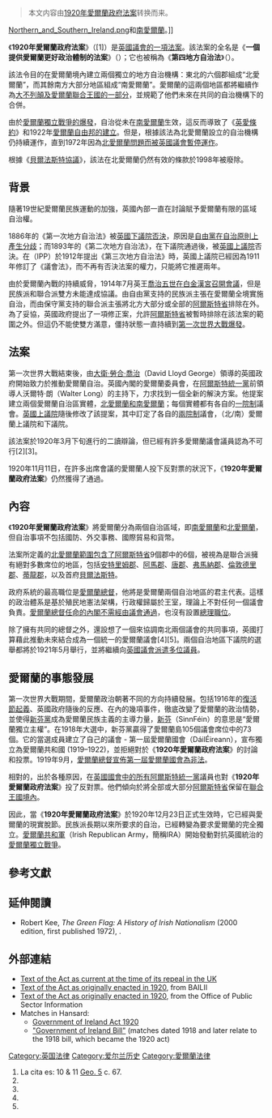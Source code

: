 > 本文内容由[1920年愛爾蘭政府法案](https://zh.wikipedia.org/wiki/1920年愛爾蘭政府法案)转换而来。


[Northern_and_Southern_Ireland.png](https://zh.wikipedia.org/wiki/File:Northern_and_Southern_Ireland.png "fig:Northern_and_Southern_Ireland.png")和[南愛爾蘭](../Page/南愛爾蘭.md "wikilink")。\]\]

《**1920年愛爾蘭政府法案**》（\[1\]）是[英國議會的一項法案](https://zh.wikipedia.org/wiki/英國議會 "wikilink")。該法案的全名是《**一個提供愛爾蘭更好政治體制的法案**》（）；它也被稱為《**第四地方自治法**》（）。

該法令目的在愛爾蘭境內建立兩個獨立的地方自治機構：東北的六個郡組成“北愛爾蘭”，而其餘南方大部分地區組成“南愛爾蘭”。愛爾蘭的這兩個地區都將繼續作為[大不列顛及愛爾蘭聯合王國的一部分](https://zh.wikipedia.org/wiki/大不列顛及愛爾蘭聯合王國 "wikilink")，並規範了他們未來在共同的自治機構下的合併。

由於[愛爾蘭獨立戰爭的爆發](https://zh.wikipedia.org/wiki/愛爾蘭獨立戰爭 "wikilink")，自治從未在[南愛爾蘭](../Page/南愛爾蘭.md "wikilink")生效，這反而導致了《[英愛條約](https://zh.wikipedia.org/wiki/英愛條約 "wikilink")》和1922年[愛爾蘭自由邦的建立](https://zh.wikipedia.org/wiki/愛爾蘭自由邦 "wikilink")。但是，根據該法為北愛爾蘭設立的自治機構仍持續運作，直到1972年因為[北愛爾蘭問題而被英國議會暫停運作](https://zh.wikipedia.org/wiki/北愛爾蘭問題 "wikilink")。

根據《[貝爾法斯特協議](https://zh.wikipedia.org/wiki/貝爾法斯特協議 "wikilink")》，該法在北愛爾蘭仍然有效的條款於1998年被廢除。

## 背景

隨著19世紀愛爾蘭民族運動的加強，英國內部一直在討論賦予愛爾蘭有限的區域自治權。

1886年的《第一次地方自治法》被[英國下議院否決](https://zh.wikipedia.org/wiki/英國下議院 "wikilink")，原因是[自由黨在自治原則上產生分歧](https://zh.wikipedia.org/wiki/自由黨_\(英國\) "wikilink")；而1893年的《第二次地方自治法》，在下議院通過後，被[英國上議院](../Page/英國上議院.md "wikilink")否決。在（IPP）於1912年提出《第三次地方自治法》時，英國上議院已經因為1911年修訂了《議會法》，而不再有否決法案的權力，只能將它推遲兩年。

由於愛爾蘭內戰的持續威脅，1914年7月英王[喬治五世在白金漢宮召開會議](https://zh.wikipedia.org/wiki/喬治五世 "wikilink")，但是民族派和聯合派雙方未能達成協議。由自由黨支持的民族派主張在愛爾蘭全境實施自治，而由保守黨支持的聯合派主張將北方大部分或全部的[阿爾斯特省](../Page/阿爾斯特省.md "wikilink")排除在外。為了妥協，英國政府提出了一項修正案，允許[阿爾斯特省](../Page/阿爾斯特省.md "wikilink")被暫時排除在該法案的範圍之外。但這仍不能使雙方滿意，僵持狀態一直持續到[第一次世界大戰爆發](https://zh.wikipedia.org/wiki/第一次世界大戰 "wikilink")。

## 法案

第一次世界大戰結束後，由[大衛·勞合·喬治](../Page/大衛·勞合·喬治.md "wikilink")（David Lloyd George）領導的英國政府開始致力於推動愛爾蘭自治。英國內閣的愛爾蘭委員會，在[阿爾斯特統一黨](../Page/阿爾斯特統一黨.md "wikilink")前領導人沃爾特·朗（Walter Long）的主持下，力求找到一個全新的解決方案。他提案建立兩個愛爾蘭自治區實體，[北愛爾蘭和](https://zh.wikipedia.org/wiki/北愛爾蘭 "wikilink")[南愛爾蘭](../Page/南愛爾蘭.md "wikilink")；每個實體都有各自的[一院制](../Page/一院制.md "wikilink")議會。[英國上議院](../Page/英國上議院.md "wikilink")隨後修改了該提案，其中訂定了各自的[兩院制](../Page/兩院制.md "wikilink")議會，（北/南）愛爾蘭上議院和下議院。

該法案於1920年3月下旬進行的二讀辯論，但已經有許多愛爾蘭議會議員認為不可行\[2\]\[3\]。

1920年11月11日，在許多出席會議的愛爾蘭人投下反對票的狀況下，《**1920年愛爾蘭政府法案**》仍然獲得了通過。

## 內容

《**1920年愛爾蘭政府法案**》將愛爾蘭分為兩個自治區域，即[南愛爾蘭](../Page/南愛爾蘭.md "wikilink")和[北愛爾蘭](https://zh.wikipedia.org/wiki/北愛爾蘭 "wikilink")，但自治事項不包括國防、外交事務、國際貿易和貨幣。

法案所定義的[北愛爾蘭範圍包含了](https://zh.wikipedia.org/wiki/北愛爾蘭 "wikilink")[阿爾斯特省](../Page/阿爾斯特省.md "wikilink")9個郡中的6個，被視為是聯合派擁有絕對多數席位的地區，包括[安特里姆郡](https://zh.wikipedia.org/wiki/安特里姆郡 "wikilink")、[阿馬郡](https://zh.wikipedia.org/wiki/阿馬郡 "wikilink")、[唐郡](https://zh.wikipedia.org/wiki/唐郡 "wikilink")、[弗馬納郡](https://zh.wikipedia.org/wiki/弗馬納郡 "wikilink")、[倫敦德里郡](https://zh.wikipedia.org/wiki/倫敦德里郡 "wikilink")、[蒂龍郡](https://zh.wikipedia.org/wiki/蒂龍郡 "wikilink")，以及首府[貝爾法斯特](https://zh.wikipedia.org/wiki/貝爾法斯特 "wikilink")。

政府系統的最高職位是[愛爾蘭總督](https://zh.wikipedia.org/wiki/愛爾蘭總督 "wikilink")，他將是愛爾蘭兩個自治地區的君主代表。這樣的政治體系是基於殖民地憲法架構，行政權歸屬於王室，理論上不對任何一個議會負責。[愛爾蘭總督任命的內閣不需經由議會通過](https://zh.wikipedia.org/wiki/愛爾蘭總督 "wikilink")，也沒有設置[總理職位](https://zh.wikipedia.org/wiki/總理 "wikilink")。

除了擁有共同的總督之外，還設想了一個來協調南北兩個議會的共同事項，英國打算藉此推動未來結合成為一個統一的愛爾蘭議會\[4\]\[5\]。兩個自治地區下議院的選舉都將於1921年5月舉行，並將繼續向[英國議會派遣多位議員](https://zh.wikipedia.org/wiki/英國議會 "wikilink")。

## 愛爾蘭的事態發展

第一次世界大戰期間，愛爾蘭政治朝著不同的方向持續發展。包括1916年的[復活節起義](https://zh.wikipedia.org/wiki/復活節起義 "wikilink")、英國政府隨後的反應、在內的幾項事件，徹底改變了愛爾蘭的政治情勢，並使得[新芬黨](../Page/新芬黨.md "wikilink")成為愛爾蘭民族主義的主導力量，[新芬](../Page/新芬黨.md "wikilink")（SinnFéin）的意思是“愛爾蘭獨立主權”。在1918年大選中，新芬黨贏得了愛爾蘭島105個議會席位中的73個。它的當選成員建立了自己的議會 - 第一屆愛爾蘭國會（DáilÉireann），宣布獨立為愛爾蘭共和國 (1919–1922)，並拒絕對於《**1920年愛爾蘭政府法案**》的討論和投票。1919年9月，[愛爾蘭總督宣佈](https://zh.wikipedia.org/wiki/愛爾蘭總督 "wikilink")[第一屆愛爾蘭國會為非法](https://zh.wikipedia.org/wiki/第一屆愛爾蘭國會 "wikilink")。

相對的，出於各種原因，在[英國國會中的所有](https://zh.wikipedia.org/wiki/英國國會 "wikilink")[阿爾斯特統一黨](../Page/阿爾斯特統一黨.md "wikilink")議員也對《**1920年愛爾蘭政府法案**》投了反對票。他們傾向於將全部或大部分[阿爾斯特省](../Page/阿爾斯特省.md "wikilink")保留在[聯合王國境內](https://zh.wikipedia.org/wiki/聯合王國 "wikilink")。

因此，當《**1920年愛爾蘭政府法案**》於1920年12月23日正式生效時，它已經與愛爾蘭的現實脫節。民族派長期以來所要求的自治，已經轉變為要求愛爾蘭的完全獨立。[愛爾蘭共和軍](https://zh.wikipedia.org/wiki/愛爾蘭共和軍 "wikilink")（Irish Republican Army，簡稱IRA）開始發動對抗英國統治的[愛爾蘭獨立戰爭](https://zh.wikipedia.org/wiki/愛爾蘭獨立戰爭 "wikilink")。

## 參考文獻

## 延伸閱讀

  - Robert Kee, *The Green Flag: A History of Irish Nationalism* (2000 edition, first published 1972), .

## 外部連結

  - [Text of the Act as current at the time of its repeal in the UK](http://www.statutelaw.gov.uk/content.aspx?activeTextDocId=1073884&versionNumber=1)
  - [Text of the Act as originally enacted in 1920](http://www.bailii.org/nie/legis/num_act/1920/192000067.html), from BAILII
  - [Text of the Act as originally enacted in 1920](http://www.opsi.gov.uk/acts/acts1920/pdf/ukpga_19200067_en.pdf), from the Office of Public Sector Information
  - Matches in Hansard:
      - [Government of Ireland Act 1920](http://hansard.millbanksystems.com/acts/government-of-ireland-act-1920)
      - ["Government of Ireland Bill"](http://hansard.millbanksystems.com/bills/government-of-ireland-bill) (matches dated 1918 and later relate to the 1918 bill, which became the 1920 act)

[Category:英国法律](https://zh.wikipedia.org/wiki/Category:英国法律 "wikilink") [Category:爱尔兰历史](https://zh.wikipedia.org/wiki/Category:爱尔兰历史 "wikilink") [Category:愛爾蘭法律](https://zh.wikipedia.org/wiki/Category:愛爾蘭法律 "wikilink")

1.  La cita es: 10 & 11 [Geo. 5](https://zh.wikipedia.org/wiki/喬治五世 "wikilink") c. 67.
2.
3.
4.
5.